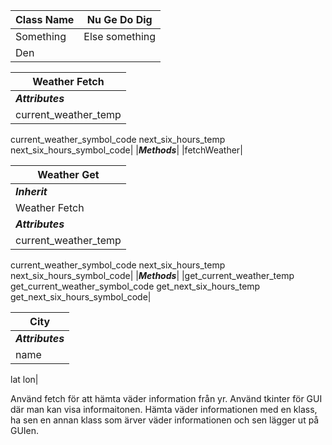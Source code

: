 |Class Name|Nu Ge Do Dig|
|---|---|
|Something| Else something |
|Den|


|Weather Fetch|
|---|
|***Attributes***|
|current_weather_temp 
current_weather_symbol_code
next_six_hours_temp
next_six_hours_symbol_code|
|***Methods***|
|fetchWeather|

|Weather Get|
|---|
|***Inherit***|
|Weather Fetch|
|***Attributes***|
|current_weather_temp 
current_weather_symbol_code
next_six_hours_temp
next_six_hours_symbol_code|
|***Methods***|
|get_current_weather_temp
get_current_weather_symbol_code
get_next_six_hours_temp
get_next_six_hours_symbol_code|

|City|
|---|
|***Attributes***|
|name
lat
lon|

Använd fetch för att hämta väder information från yr.
Använd tkinter för GUI där man kan visa informaitonen.
Hämta väder informationen med en klass, ha sen en annan
klass som ärver väder informationen och sen lägger ut
på GUIen.